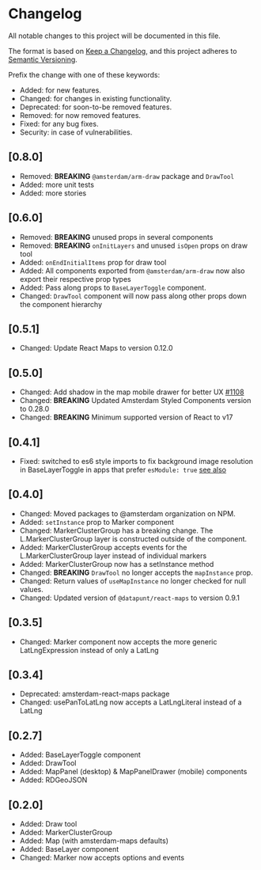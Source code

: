 # Changelog

All notable changes to this project will be documented in this file.

The format is based on [Keep a Changelog](https://keepachangelog.com/en/1.0.0/),
and this project adheres to [Semantic Versioning](https://semver.org/spec/v2.0.0.html).

Prefix the change with one of these keywords:

- Added: for new features.
- Changed: for changes in existing functionality.
- Deprecated: for soon-to-be removed features.
- Removed: for now removed features.
- Fixed: for any bug fixes.
- Security: in case of vulnerabilities.

## [0.8.0]
- Removed: **BREAKING** `@amsterdam/arm-draw` package and `DrawTool`
- Added: more unit tests
- Added: more stories

## [0.6.0]
- Removed: **BREAKING** unused props in several components 
- Removed: **BREAKING** `onInitLayers` and unused `isOpen` props on draw tool
- Added: `onEndInitialItems` prop for draw tool
- Added: All components exported from `@amsterdam/arm-draw` now also export their respective prop types
- Added: Pass along props to `BaseLayerToggle` component.
- Changed: `DrawTool` component will now pass along other props down the component hierarchy

## [0.5.1]
- Changed: Update React Maps to version 0.12.0

## [0.5.0]
- Changed: Add shadow in the map mobile drawer for better UX [#1108](https://github.com/Amsterdam/amsterdam-react-maps/pull/1108)
- Changed: **BREAKING** Updated Amsterdam Styled Components version to 0.28.0
- Changed: **BREAKING** Minimum supported version of React to v17

## [0.4.1]

- Fixed: switched to es6 style imports to fix background image resolution in BaseLayerToggle in apps that prefer `esModule: true` [see also](https://github.com/facebook/create-react-app/pull/9934)

## [0.4.0]

- Changed: Moved packages to @amsterdam organization on NPM.
- Added: `setInstance` prop to Marker component
- Changed: MarkerClusterGroup has a breaking change. The L.MarkerClusterGroup layer is constructed outside of the component. 
- Added: MarkerClusterGroup accepts events for the L.MarkerClusterGroup layer instead of individual markers
- Added: MarkerClusterGroup now has a setInstance method
- Changed: **BREAKING** `DrawTool` no longer accepts the `mapInstance` prop.
- Changed: Return values of `useMapInstance` no longer checked for null values.
- Changed: Updated version of `@datapunt/react-maps` to version 0.9.1

## [0.3.5]

- Changed: Marker component now accepts the more generic LatLngExpression instead of only a LatLng

## [0.3.4]

- Deprecated: amsterdam-react-maps package
- Changed: usePanToLatLng now accepts a LatLngLiteral instead of a LatLng

## [0.2.7]

- Added: BaseLayerToggle component
- Added: DrawTool
- Added: MapPanel (desktop) & MapPanelDrawer (mobile) components
- Added: RDGeoJSON

## [0.2.0]

- Added: Draw tool
- Added: MarkerClusterGroup
- Added: Map (with amsterdam-maps defaults)
- Added: BaseLayer component
- Changed: Marker now accepts options and events
